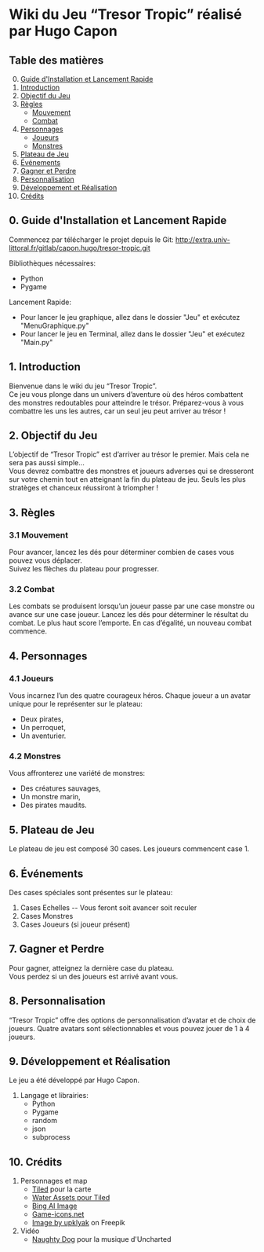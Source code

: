 ﻿# Wiki du Jeu “Tresor Tropic” réalisé par Hugo Capon

## Table des matières

0. [Guide d'Installation et Lancement Rapide](#guide-d'Installation-et-lancement-rapide)
1.  [Introduction](#introduction)
2.  [Objectif du Jeu](#objectif-du-jeu)
3.  [Règles](#regles)
    -   [Mouvement](#mouvement)
    -   [Combat](#combat)
4.  [Personnages](#personnages)
    -   [Joueurs](#joueurs)
    -   [Monstres](#monstres)
5.  [Plateau de Jeu](#plateau-de-jeu)
6.  [Événements](#evenements)
7.  [Gagner et Perdre](#gagner-et-perdre)
8.  [Personnalisation](#personnalisation)
9.  [Développement et Réalisation](#developpement-et-realisation)
10.  [Crédits](#credits)


## 0. Guide d'Installation et Lancement Rapide


Commencez par télécharger le projet depuis le Git:
http://extra.univ-littoral.fr/gitlab/capon.hugo/tresor-tropic.git


Bibliothèques nécessaires:
- Python
- Pygame

Lancement Rapide:
- Pour lancer le jeu graphique, allez dans le dossier "Jeu" et exécutez  "MenuGraphique.py"
- Pour lancer le jeu en Terminal, allez dans le dossier "Jeu" et exécutez  "Main.py"

## 1. Introduction

Bienvenue dans le wiki du jeu “Tresor Tropic”.  
Ce jeu vous plonge dans un univers d’aventure où des héros combattent des monstres redoutables pour atteindre le trésor. Préparez-vous à vous combattre les uns les autres, car un seul jeu peut arriver au trésor !

## 2. Objectif du Jeu

L’objectif de “Tresor Tropic” est d’arriver au trésor le premier. Mais cela ne sera pas aussi simple…  
Vous devrez combattre des monstres et joueurs adverses qui se dresseront sur votre chemin tout en atteignant la fin du plateau de jeu. Seuls les plus stratèges et chanceux réussiront à triompher !

## 3. Règles

### 3.1 Mouvement

Pour avancer, lancez les dés pour déterminer combien de cases vous pouvez vous déplacer.  
Suivez les flèches du plateau pour progresser.

### 3.2 Combat

Les combats se produisent lorsqu’un joueur passe par une case monstre ou avance sur une case joueur. Lancez les dés pour déterminer le résultat du combat. Le plus haut score l’emporte. En cas d’égalité, un nouveau combat commence.


## 4. Personnages

### 4.1 Joueurs

Vous incarnez l’un des quatre courageux héros. Chaque joueur a un avatar unique pour le représenter sur le plateau:
- Deux pirates,
- Un perroquet,
- Un aventurier.


### 4.2 Monstres

Vous affronterez une variété de monstres: 
- Des créatures sauvages, 
- Un monstre marin, 
- Des pirates maudits.

## 5. Plateau de Jeu

Le plateau de jeu est composé 30 cases.
Les joueurs commencent case 1.

## 6. Événements

Des cases spéciales sont présentes sur le plateau:

1.  Cases Echelles
-- Vous feront soit avancer soit reculer
3.  Cases Monstres
4.  Cases Joueurs (si joueur présent)

## 7. Gagner et Perdre

Pour gagner, atteignez la dernière case du plateau.  
Vous perdez si un des joueurs est arrivé avant vous.

## 8. Personnalisation

“Tresor Tropic” offre des options de personnalisation d’avatar et de choix de joueurs. 
Quatre avatars sont sélectionnables et vous pouvez jouer de 1 à 4 joueurs.

## 9. Développement et Réalisation

Le jeu a été développé par Hugo Capon.  

1. Langage et librairies:
	- Python
	- Pygame
	- random
	- json
	- subprocess

## 10. Crédits

1.  Personnages et map
    -   [Tiled](https://www.mapeditor.org/) pour la carte
    -    [Water Assets pour Tiled](https://ninjikin.itch.io/water)
    -   [Bing AI Image](https://www.bing.com/create)
    - [Game-icons.net](https://game-icons.net/)
    - <a href="https://www.freepik.com/free-vector/wooden-gold-buttons-ui-game_12760665.htm#query=button%20asset&position=34&from_view=keyword&track=ais">Image by upklyak</a> on Freepik
2. Vidéo
   -  [Naughty Dog](https://www.naughtydog.com/) pour la musique d'Uncharted
    

